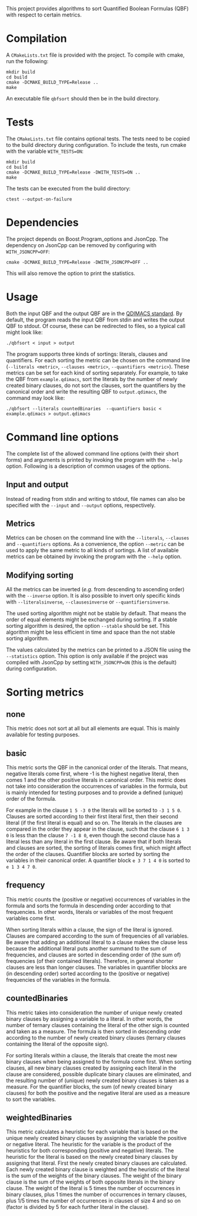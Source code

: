 This project provides algorithms to sort Quantified Boolean Formulas (QBF) with respect to certain metrics. 

# Compilation

A `CMakeLists.txt` file is provided with the project. To compile with cmake, run the following:
```
mkdir build
cd build
cmake -DCMAKE_BUILD_TYPE=Release ..
make
```
An executable file `qbfsort` should then be in the build directory.

# Tests

The `CMakeLists.txt` file contains optional tests. The tests need to be copied to the build directory during configuration. To include the tests, run cmake with the variable `WITH_TESTS=ON`:
```
mkdir build
cd build
cmake -DCMAKE_BUILD_TYPE=Release -DWITH_TESTS=ON ..
make
```
The tests can be executed from the build directory:
```
ctest --output-on-failure
```

# Dependencies

The project depends on Boost.Program_options and JsonCpp. The dependency on JsonCpp can be removed by configuring with `WITH_JSONCPP=OFF`:
```
cmake -DCMAKE_BUILD_TYPE=Release -DWITH_JSONCPP=OFF ..
```
This will also remove the option to print the statistics.

# Usage

Both the input QBF and the output QBF are in the [QDIMACS standard](https://www.qbflib.org/qdimacs.html). By default, the program reads the input QBF from stdin and writes the output QBF to stdout. Of course, these can be redirected to files, so a typical call might look like:
```
./qbfsort < input > output
```

The program supports three kinds of sortings: literals, clauses and quantifiers. For each sorting the metric can be chosen on the command line (`--literals <metric>`, `--clauses <metric>`, `--quantifiers <metric>`). These metrics can be set for each kind of sorting separately. For example, to take the QBF from `example.qdimacs`, sort the literals by the number of newly created binary clauses, do not sort the clauses, sort the quantifiers by the canonical order and write the resulting QBF to `output.qdimacs`, the command may look like:
```
./qbfsort --literals countedBinaries  --quantifiers basic < example.qdimacs > output.qdimacs
```

# Command line options

The complete list of the allowed command line options (with their short forms) and arguments is printed by invoking the program with the `--help` option. Following is a description of common usages of the options.

## Input and output

Instead of reading from stdin and writing to stdout, file names can also be specified with the `--input` and `--output` options, respectively.

## Metrics

Metrics can be chosen on the command line with the `--literals`, `--clauses` and `--quantifiers` options. As a convenience, the option `--metric` can be used to apply the same metric to all kinds of sortings. A list of available metrics can be obtained by invoking the program with the `--help` option.

## Modifying sorting

All the metrics can be inverted (*e.g.* from descending to ascending order) with the `--inverse` option. It is also possible to invert only specific kinds with `--literalsinverse`, `--clausesinverse` or `--quantifiersinverse`.

The used sorting algorithm might not be stable by default. That means the order of equal elements might be exchanged during sorting. If a stable sorting algorithm is desired, the option `--stable` should be set. This algorithm might be less efficient in time and space than the not stable sorting algorithm.

The values calculated by the metrics can be printed to a JSON file using the `--statistics` option. This option is only available if the project was compiled with JsonCpp by setting `WITH_JSONCPP=ON` (this is the default) during configuration.

# Sorting metrics

## none

This metric does not sort at all but all elements are equal. This is mainly available for testing purposes.

## basic

This metric sorts the QBF in the canonical order of the literals. That means, negative literals come first, where -1 is the highest negative literal, then comes 1 and the other positive literals in canonical order. This metric does not take into consideration the occurrences of variables in the formula, but is mainly intended for testing purposes and to provide a defined (unique) order of the formula.

For example in the clause `1 5 -3 0` the literals will be sorted to `-3 1 5 0`. Clauses are sorted according to their first literal first, then their second literal (if the first literal is equal) and so on. The literals in the clauses are compared in the order they appear in the clause, such that the clause `6 1 3 0` is less than the clause `7 -1 8 0`, even though the second clause has a literal less than any literal in the first clause. Be aware that if both literals and clauses are sorted, the sorting of literals comes first, which might affect the order of the clauses. Quantifier blocks are sorted by sorting the variables in their canonical order. A quantifier block `e 3 7 1 4 0` is sorted to `e 1 3 4 7 0`.

## frequency

This metric counts the (positive or negative) occurrences of variables in the formula and sorts the formula in descending order according to that frequencies. In other words, literals or variables of the most frequent variables come first.

When sorting literals within a clause, the sign of the literal is ignored. Clauses are compared according to the sum of frequencies of all variables. Be aware that adding an additional literal to a clause makes the clause less because the additional literal puts another summand to the sum of frequencies, and clauses are sorted in descending order of (the sum of) frequencies (of their contained literals). Therefore, in general shorter clauses are less than longer clauses. The variables in quantifier blocks are (in descending order) sorted according to the (positive or negative) frequencies of the variables in the formula.

## countedBinaries

This metric takes into consideration the number of unique newly created binary clauses by assigning a variable to a literal. In other words, the number of ternary clauses containing the literal of the other sign is counted and taken as a measure. The formula is then sorted in descending order according to the number of newly created binary clauses (ternary clauses containing the literal of the opposite sign).

For sorting literals within a clause, the literals that create the most new binary clauses when being assigned to the formula come first. When sorting clauses, all new binary clauses created by assigning each literal in the clause are considered, possible duplicate binary clauses are eliminated, and the resulting number of (unique) newly created binary clauses is taken as a measure. For the quantifier blocks, the sum (of newly created binary clauses) for both the positive and the negative literal are used as a measure to sort the variables.

## weightedBinaries

This metric calculates a heuristic for each variable that is based on the unique newly created binary clauses by assigning the variable the positive or negative literal. The heuristic for the variable is the product of the heuristics for both corresponding (positive and negative) literals. The heuristic for the literal is based on the newly created binary clauses by assigning that literal. First the newly created binary clauses are calculated. Each newly created binary clause is weighted and the heuristic of the literal is the sum of the weights of the binary clauses. The weight of the binary clause is the sum of the weights of both opposite literals in the binary clause. The weight of the literal is 5 times the number of occurrences in binary clauses, plus 1 times the number of occurrences in ternary clauses, plus 1/5 times the number of occurrences in clauses of size 4 and so on (factor is divided by 5 for each further literal in the clause).
